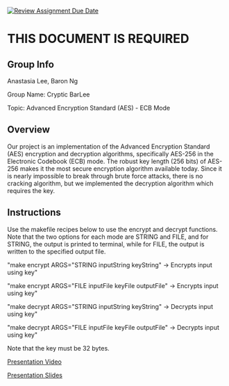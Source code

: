 [![Review Assignment Due Date](https://classroom.github.com/assets/deadline-readme-button-24ddc0f5d75046c5622901739e7c5dd533143b0c8e959d652212380cedb1ea36.svg)](https://classroom.github.com/a/ecp4su41)
# THIS DOCUMENT IS REQUIRED
## Group Info
Anastasia Lee, Baron Ng

Group Name: Cryptic BarLee

Topic: Advanced Encryption Standard (AES) - ECB Mode

## Overview
Our project is an implementation of the Advanced Encryption Standard (AES) encryption and decryption algorithms, specifically AES-256 in the Electronic Codebook (ECB) mode. The robust key length (256 bits) of AES-256 makes it the most secure encryption algorithm available today. Since it is nearly impossible to break through brute force attacks, there is no cracking algorithm, but we implemented the decryption algorithm which requires the key.

## Instructions
Use the makefile recipes below to use the encrypt and decrypt functions. Note that the two options for each mode are STRING and FILE, and for STRING, the output is printed to terminal, while for FILE, the output is written to the specified output file.

"make encrypt ARGS="STRING inputString keyString" -> Encrypts input using key"

"make encrypt ARGS="FILE inputFile keyFile outputFile" -> Encrypts input using key"

"make decrypt ARGS="STRING inputString keyString" -> Decrypts input using key"

"make decrypt ARGS="FILE inputFile keyFile outputFile" -> Decrypts input using key"

Note that the key must be 32 bytes.

[Presentation Video](https://drive.google.com/file/d/1QkKnEOoTEcPQaIxCbf6bHsYU6dHmPiJU/view?usp=sharing)

[Presentation Slides](https://docs.google.com/presentation/d/1nhmdrG2L3amadkLpIs5oIHMFsc172JzwVckqLFe0w5A/edit?usp=sharing)
